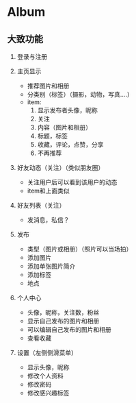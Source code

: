 # Album


## 大致功能

1. 登录与注册
2. 主页显示
    - 推荐图片和相册
    - 分类别（标签）（摄影，动物，写真….）
    - item:
        1.	显示发布者头像，昵称
        2.	关注
        3.	内容（图片和相册）
        4.	标题，标签
        5.	收藏，评论，点赞，分享
        6.	不再推荐

3.	好友动态（关注）（类似朋友圈）
    - 关注用户后可以看到该用户的动态
    - item和上面类似
4.	好友列表（关注）
    - 发消息，私信？
5.	发布
    -	类型（图片或相册）（照片可以当场拍）
    -	添加图片
    -	添加单张图片简介
    -	添加标签
    -	地点
6.	个人中心
    -	头像，昵称，关注数，粉丝
    -	显示自己发布的图片和相册
    -	可以编辑自己发布的图片和相册
    -   查看收藏
7.	设置（左侧侧滑菜单）
    -	显示头像，昵称
    -	修改个人资料
    -	修改密码
    -	修改感兴趣标签 

